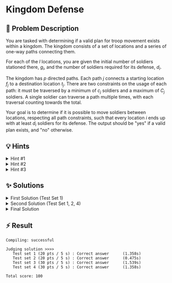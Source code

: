 # Kingdom Defense

## 📝 Problem Description

You are tasked with determining if a valid plan for troop movement exists within a kingdom. The kingdom consists of a set of locations and a series of one-way paths connecting them.

For each of the $l$ locations, you are given the initial number of soldiers stationed there, $g_i$, and the number of soldiers required for its defense, $d_i$.

The kingdom has $p$ directed paths. Each path $j$ connects a starting location $f_j$ to a destination location $t_j$. There are two constraints on the usage of each path: it must be traversed by a minimum of $c_j$ soldiers and a maximum of $C_j$ soldiers. A single soldier can traverse a path multiple times, with each traversal counting towards the total.

Your goal is to determine if it is possible to move soldiers between locations, respecting all path constraints, such that every location $i$ ends up with at least $d_i$ soldiers for its defense. The output should be "yes" if a valid plan exists, and "no" otherwise.

## 💡 Hints

<details>
<summary>Hint #1</summary>
Think about the problem in terms of resources and constraints. The soldiers are a resource that needs to be moved from where they are to where they are needed. The paths act as channels with capacity limits. This structure is common in a particular class of algorithmic problems. How can you formally model this system of locations, paths, and soldier counts?
</details>
<details>
<summary>Hint #2</summary>
This problem can be modeled as a maximum flow problem on a graph. Consider creating a network with a single source and a single sink. How would you represent the locations, the initial number of soldiers, the required number of soldiers, and the path capacities as nodes and edges in this network?
</details>
<details>
<summary>Hint #3</summary>
The most challenging constraint is the *minimum* number of soldiers, $c_j$, required on each path. A standard max-flow algorithm only handles maximum capacities. Think about how to transform the problem to incorporate these lower bounds. Since $c_j$ soldiers *must* travel from location $f_j$ to $t_j$, this portion of the movement is non-negotiable. How does this mandatory movement affect the net number of available soldiers at locations $f_j$ and $t_j$ *before* you solve for the remaining, optional soldier movements?
</details>

## ✨ Solutions

<details>
<summary>First Solution (Test Set 1)</summary>

### Approach

For the first test set, the problem is simplified as the minimum traversal requirement for any path is zero (i.e., $c_j = 0$). This allows us to model the problem as a standard maximum flow problem.

We can represent the kingdom as a flow network:
-   **Nodes**: Each location $i$ becomes a node in our graph. We also introduce a global **source node ($S$)** and a global **sink node ($T$)**.
-   **Edges and Capacities**:
    1.  **Supply Edges**: For each location $i$, we add a directed edge from the source $S$ to node $i$ with a capacity of $g_i$. This represents the initial number of soldiers available at that location.
    2.  **Demand Edges**: For each location $i$, we add a directed edge from node $i$ to the sink $T$ with a capacity of $d_i$. This represents the number of soldiers required at that location for defense.
    3.  **Path Edges**: For each path $j$ from location $f_j$ to $t_j$, we add a directed edge from node $f_j$ to node $t_j$ with capacity $C_j$, which is the maximum number of soldiers that can use this path.

### Logic

The total number of soldiers required across the entire kingdom is the sum of all demands, $\sum d_i$. We want to see if it's possible to route soldiers from their initial locations (supply from $S$) to fulfill all defense requirements (demand at $T$), without violating path capacities.

We can solve this by calculating the maximum flow from the source $S$ to the sink $T$ in the constructed network.
-   If the **max flow is equal to the total demand ($\sum d_i$)**, it means that enough soldiers could be moved through the network to satisfy the requirements of every single location. Thus, a valid plan exists.
-   If the **max flow is less than the total demand**, it's impossible to meet all defense requirements, and no such plan exists.

A simple preliminary check can be done: if the total number of soldiers in the kingdom ($\sum g_i$) is less than the total required ($\sum d_i$), a solution is impossible.

```cpp
///1
#include<iostream>
#include<vector>


#include <boost/graph/adjacency_list.hpp>
#include <boost/graph/push_relabel_max_flow.hpp>

typedef boost::adjacency_list_traits<boost::vecS, boost::vecS, boost::directedS> traits;
typedef boost::adjacency_list<boost::vecS, 
                              boost::vecS, 
                              boost::directedS, 
                              boost::no_property,
                              boost::property<boost::edge_capacity_t, long,
                                              boost::property<boost::edge_residual_capacity_t, long,
                                                              boost::property<boost::edge_reverse_t, traits::edge_descriptor>>>> graph;
typedef traits::vertex_descriptor vertex_desc;
typedef traits::edge_descriptor edge_desc;


class edge_adder {
  graph &G;
  
  public:
    explicit edge_adder(graph &G) : G(G) {}
    
    void add_edge(int from, int to, long capacity) {
      auto c_map = boost::get(boost::edge_capacity, G);
      auto r_map = boost::get(boost::edge_reverse, G);
      const auto e = boost::add_edge(from, to, G).first;
      const auto rev_e = boost::add_edge(to, from, G).first;
      c_map[e] = capacity;
      c_map[rev_e] = 0; // reverse edge has no capacity!
      r_map[e] = rev_e;
      r_map[rev_e] = e;
    }
};

void solve() {
  // ===== READ INPUT & BUILD GRAPH =====
  int l, p; std::cin >> l >> p;
  
  graph G(l);
  edge_adder adder(G);
  
  const vertex_desc v_source = boost::add_vertex(G);
  const vertex_desc v_sink = boost::add_vertex(G);
  
  long total_garrison = 0;
  long total_demand = 0;
  for(int i = 0; i < l; ++i) {
    int g, d; std::cin >> g >> d;
    adder.add_edge(v_source, i, g);
    adder.add_edge(i, v_sink, d);

    total_garrison += g;
    total_demand += d;
  }
  
  // Quick check for impossibility
  if(total_garrison < total_demand) {
    for(int i = 0; i < p; ++i) { int f, t, c, C; std::cin >> f >> t >> c >> C; }
    std::cout << "no" << std::endl;
    return;
  }
  
  for(int i = 0; i < p; ++i) {
    int f, t, c, C; std::cin >> f >> t >> c >> C;
    // For test set 1, c is always 0, so we just use C as capacity.
    adder.add_edge(f, t, C);
  }
  
  // ===== CALCULATE MAX FLOW =====
  long flow = boost::push_relabel_max_flow(G, v_source, v_sink);
  
  // ===== OUTPUT =====
  if(flow >= total_demand) {
    std::cout << "yes" << std::endl;
  } else {
    std::cout << "no" << std::endl;
  }
}

int main() {
  std::ios_base::sync_with_stdio(false);
  
  int n_tests; std::cin >> n_tests;
  while(n_tests--) {
    solve();
  }
}
```
</details>
<details>
<summary>Second Solution (Test Set 1, 2, 4)</summary>

### Approach

To handle the general case where paths have a minimum traversal requirement $c_j > 0$, we need to adapt our max-flow model. The key insight is to realize that the movement of $c_j$ soldiers along path $j$ (from $f_j$ to $t_j$) is **mandatory**. We can account for these mandatory movements *before* setting up the flow network for the remaining optional movements.

### Logic

For each path $j$ from $f_j$ to $t_j$ with a minimum requirement $c_j$:
1.  We assume these $c_j$ soldiers are moved. This "costs" location $f_j$ $c_j$ soldiers and "gives" location $t_j$ $c_j$ soldiers.
2.  We can adjust the initial soldier counts accordingly: the available soldiers at $f_j$ become $g_{f_j} - c_j$, and at $t_j$ they become $g_{t_j} + c_j$.
3.  After this mandatory movement, the path from $f_j$ to $t_j$ can still be used by additional soldiers. The remaining capacity for optional movement is $C_j - c_j$.

After performing this adjustment for all paths, we have a new set of "available" soldiers at each location. Let's call this adjusted count $g'_i$. The problem is now reduced to the one from the first test set: with $g'_i$ soldiers at each location $i$, can we satisfy the demand $d_i$ using paths with capacities $C_j - c_j$?

We build the same flow network as before, but with these new values:
-   **Supply Edges**: Edge from $S$ to $i$ with capacity $g'_i$.
-   **Demand Edges**: Edge from $i$ to $T$ with capacity $d_i$.
-   **Path Edges**: Edge from $f_j$ to $t_j$ with capacity $C_j - c_j$.

The logic remains the same: a solution is possible if the max flow equals the total demand $\sum d_i$.

*Note*: This approach has a subtle bug. The adjusted soldier count $g'_i$ can become negative if a location must dispatch more mandatory soldiers than it has. Passing a negative capacity to the max-flow algorithm leads to incorrect behavior. The final solution addresses this issue.

```cpp
#include<iostream>
#include<vector>

#include <boost/graph/adjacency_list.hpp>
#include <boost/graph/push_relabel_max_flow.hpp>

typedef boost::adjacency_list_traits<boost::vecS, boost::vecS, boost::directedS> traits;
typedef boost::adjacency_list<boost::vecS, 
                              boost::vecS, 
                              boost::directedS, 
                              boost::no_property,
                              boost::property<boost::edge_capacity_t, long,
                                              boost::property<boost::edge_residual_capacity_t, long,
                                                              boost::property<boost::edge_reverse_t, traits::edge_descriptor>>>> graph;
typedef traits::vertex_descriptor vertex_desc;
typedef traits::edge_descriptor edge_desc;


class edge_adder {
  graph &G;
  
  public:
    explicit edge_adder(graph &G) : G(G) {}
    
    void add_edge(int from, int to, long capacity) {
      auto c_map = boost::get(boost::edge_capacity, G);
      auto r_map = boost::get(boost::edge_reverse, G);
      const auto e = boost::add_edge(from, to, G).first;
      const auto rev_e = boost::add_edge(to, from, G).first;
      c_map[e] = capacity;
      c_map[rev_e] = 0; // reverse edge has no capacity!
      r_map[e] = rev_e;
      r_map[rev_e] = e;
    }
};

void solve() {
  // ===== READ INPUT =====
  int l, p; std::cin >> l >> p;
  
  const vertex_desc v_source = l;
  const vertex_desc v_sink = l + 1;
  graph G(l + 2);
  edge_adder adder(G);
  
  std::vector<long> effective_garrison(l);
  
  long total_garrison = 0;
  long total_demand = 0;
  for(int i = 0; i < l; ++i) {
    long d; 
    std::cin >> effective_garrison[i] >> d;
    adder.add_edge(i, v_sink, d);

    total_garrison += effective_garrison[i];
    total_demand += d;
  }
  
  if(total_garrison < total_demand) {
    for(int i = 0; i < p; ++i) { int f, t, c, C; std::cin >> f >> t >> c >> C; }
    std::cout << "no" << std::endl;
    return;
  }
  
  for(int i = 0; i < p; ++i) {
    int f, t;
    long c, C; 
    std::cin >> f >> t >> c >> C;
    
    // Adjust garrisons based on mandatory flow c
    effective_garrison[f] -= c;
    effective_garrison[t] += c;
    
    // Add path with remaining capacity
    adder.add_edge(f, t, C - c);
  }
  
  // Add supply edges with (potentially negative) effective garrisons
  for(int i = 0; i < l; ++i) {
    // BUG: effective_garrison[i] can be negative, which is invalid for capacity.
    adder.add_edge(v_source, i, effective_garrison[i]);
  }
  
  // ===== CALCULATE MAX FLOW =====
  long flow = boost::push_relabel_max_flow(G, v_source, v_sink);
  
  // ===== OUTPUT =====
  if(flow >= total_demand) {
    std::cout << "yes" << std::endl;
  } else {
    std::cout << "no" << std::endl;
  }
}

int main() {
  std::ios_base::sync_with_stdio(false);
  
  int n_tests; std::cin >> n_tests;
  while(n_tests--) {
    solve();
  }
}
```
</details>
<details>
<summary>Final Solution</summary>

### Approach

This solution refines the previous one by correctly handling the case where the adjusted initial soldier count, $g'_i$, becomes negative.

As before, we first account for the mandatory flow $c_j$ on each path by calculating an *effective garrison* count, $g'_i$, for each location $i$.
$g'_i = g_i - (\text{sum of } c_j \text{ for paths starting at } i) + (\text{sum of } c_k \text{ for paths ending at } i)$

The problem is then to use the remaining path capacities ($C_j-c_j$) to move soldiers from locations with a surplus to satisfy the final demands $d_i$.

### Logic

We build the flow network with a source $S$ and sink $T$:
-   **Path Edges**: For each path $j$ from $f_j$ to $t_j$, add an edge with capacity $C_j - c_j$.
-   **Demand Edges**: For each location $i$, add an edge from $i$ to the sink $T$ with capacity $d_i$. The total demand is $\sum d_i$.
-   **Supply Edges**: This is the crucial part. An edge from the source $S$ to a location $i$ represents the supply of soldiers that location $i$ can contribute to the network.
    -   If $g'_i \geq 0$, location $i$ has a surplus (or is balanced) after mandatory movements. It can supply up to $g'_i$ soldiers. We add an edge $S \to i$ with capacity $g'_i$.
    -   If $g'_i < 0$, location $i$ is in a **deficit**. It needs to *receive* $|g'_i|$ soldiers just to fulfill its mandatory path commitments. It has no soldiers to supply to the network. Therefore, the capacity of the edge $S \to i$ must be **0**.

By setting the supply capacity to $\max(0, g'_i)$, we correctly model that deficit locations do not contribute soldiers, they only consume them.

The final check remains the same: we compute the max flow from $S$ to $T$. If the flow is at least the total demand $\sum d_i$, a valid plan exists. A preliminary check that the total number of soldiers in the kingdom is sufficient ($\sum g_i \geq \sum d_i$) is also a good practice.

```cpp
#include<iostream>
#include<vector>
#include<cmath>

#include <boost/graph/adjacency_list.hpp>
#include <boost/graph/push_relabel_max_flow.hpp>

typedef boost::adjacency_list_traits<boost::vecS, boost::vecS, boost::directedS> traits;
typedef boost::adjacency_list<boost::vecS, 
                              boost::vecS, 
                              boost::directedS, 
                              boost::no_property,
                              boost::property<boost::edge_capacity_t, long,
                                              boost::property<boost::edge_residual_capacity_t, long,
                                                              boost::property<boost::edge_reverse_t, traits::edge_descriptor>>>> graph;
typedef traits::vertex_descriptor vertex_desc;
typedef traits::edge_descriptor edge_desc;


class edge_adder {
  graph &G;
  
  public:
    explicit edge_adder(graph &G) : G(G) {}
    
    void add_edge(int from, int to, long capacity) {
      auto c_map = boost::get(boost::edge_capacity, G);
      auto r_map = boost::get(boost::edge_reverse, G);
      const auto e = boost::add_edge(from, to, G).first;
      const auto rev_e = boost::add_edge(to, from, G).first;
      c_map[e] = capacity;
      c_map[rev_e] = 0; // reverse edge has no capacity!
      r_map[e] = rev_e;
      r_map[rev_e] = e;
    }
};

void solve() {
  // ===== READ INPUT =====
  int l, p; std::cin >> l >> p;
  
  const vertex_desc v_source = l;
  const vertex_desc v_sink = l + 1;
  graph G(l + 2);
  edge_adder adder(G);
  
  std::vector<long> effective_garrison(l);
  
  long total_garrison = 0;
  long total_demand = 0;
  for(int i = 0; i < l; ++i) {
    long d; 
    std::cin >> effective_garrison[i] >> d;
    adder.add_edge(i, v_sink, d); // Add demand edge for location i

    total_garrison += effective_garrison[i];
    total_demand += d;
  }
  
  // Pre-computation: if total soldiers are not enough, impossible.
  if(total_garrison < total_demand) {
    // Still need to read the rest of the input for this test case
    for(int i = 0; i < p; ++i) { int f, t, c, C; std::cin >> f >> t >> c >> C; }
    std::cout << "no" << std::endl;
    return;
  }
  
  for(int i = 0; i < p; ++i) {
    int f, t;
    long c, C; 
    std::cin >> f >> t >> c >> C;
    
    // Adjust garrisons based on mandatory flow 'c'
    effective_garrison[f] -= c;
    effective_garrison[t] += c;
    
    // Add path edge with remaining capacity for optional flow
    adder.add_edge(f, t, C - c);
  }
  
  // Add supply edges from source to each location
  for(int i = 0; i < l; ++i) {
    // Correctly handle negative effective garrisons by clamping capacity at 0.
    // A negative value means a deficit, not a supply.
    adder.add_edge(v_source, i, std::max(0L, effective_garrison[i]));
  }
  
  // ===== CALCULATE MAX FLOW =====
  long flow = boost::push_relabel_max_flow(G, v_source, v_sink);
  
  // ===== OUTPUT =====
  // If max flow can satisfy total demand, a solution exists.
  if(flow >= total_demand) {
    std::cout << "yes" << std::endl;
  } else {
    std::cout << "no" << std::endl;
  }
}

int main() {
  std::ios_base::sync_with_stdio(false);
  
  int n_tests; std::cin >> n_tests;
  while(n_tests--) {
    solve();
  }
}
```
</details>

## ⚡ Result

```plaintext
Compiling: successful

Judging solution >>>>
   Test set 1 (20 pts / 5 s) : Correct answer      (1.358s)
   Test set 2 (20 pts / 5 s) : Correct answer      (0.475s)
   Test set 3 (30 pts / 5 s) : Correct answer      (1.539s)
   Test set 4 (30 pts / 5 s) : Correct answer      (1.358s)

Total score: 100
```
